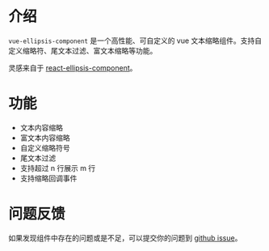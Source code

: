 # 介绍

`vue-ellipsis-component` 是一个高性能、可自定义的 vue 文本缩略组件。支持自定义缩略符、尾文本过滤、富文本缩略等功能。

灵感来自于 [react-ellipsis-component](https://github.com/chenquincy/react-ellipsis)。

# 功能

- 文本内容缩略
- 富文本内容缩略
- 自定义缩略符号
- 尾文本过滤
- 支持超过 n 行展示 m 行
- 支持缩略回调事件

# 问题反馈

如果发现组件中存在的问题或是不足，可以提交你的问题到 [github issue](https://github.com/ruofee/vue-ellipsis-component/issues)。
